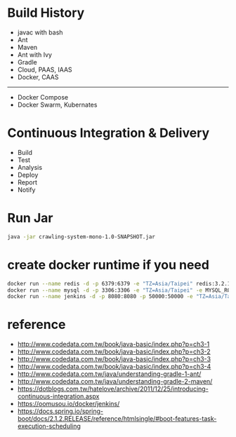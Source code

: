 # Build History
* javac with bash
* Ant
* Maven
* Ant with Ivy
* Gradle
* Cloud, PAAS, IAAS
* Docker, CAAS
-----
* Docker Compose
* Docker Swarm, Kubernates

# Continuous Integration & Delivery
* Build
* Test
* Analysis
* Deploy
* Report
* Notify

# Run Jar
```bash
java -jar crawling-system-mono-1.0-SNAPSHOT.jar
```

# create docker runtime if you need
```bash
docker run --name redis -d -p 6379:6379 -e "TZ=Asia/Taipei" redis:3.2.11
docker run --name mysql -d -p 3306:3306 -e "TZ=Asia/Taipei" -e MYSQL_ROOT_PASSWORD=rootroot mysql:5.7
docker run --name jenkins -d -p 8080:8080 -p 50000:50000 -e "TZ=Asia/Taipei" jenkins/jenkins:lts
```

# reference
* http://www.codedata.com.tw/book/java-basic/index.php?p=ch3-1
* http://www.codedata.com.tw/book/java-basic/index.php?p=ch3-2
* http://www.codedata.com.tw/book/java-basic/index.php?p=ch3-3
* http://www.codedata.com.tw/book/java-basic/index.php?p=ch3-4
* http://www.codedata.com.tw/java/understanding-gradle-1-ant/
* http://www.codedata.com.tw/java/understanding-gradle-2-maven/
* https://dotblogs.com.tw/hatelove/archive/2011/12/25/introducing-continuous-integration.aspx
* https://oomusou.io/docker/jenkins/
* https://docs.spring.io/spring-boot/docs/2.1.2.RELEASE/reference/htmlsingle/#boot-features-task-execution-scheduling

